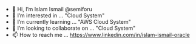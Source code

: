 - 👋 Hi, I’m Islam Ismail @semiforu
- 👀 I’m interested in ... "Cloud System"
- 🌱 I’m currently learning ... "AWS Cloud System"
- 💞️ I’m looking to collaborate on ... "Cloud System"
- 📫 How to reach me ... https://www.linkedin.com/in/islam-ismail-oracle

<!---
semiforu/semiforu is a ✨ special ✨ repository because its `README.md` (this file) appears on your GitHub profile.
You can click the Preview link to take a look at your changes.
--->
